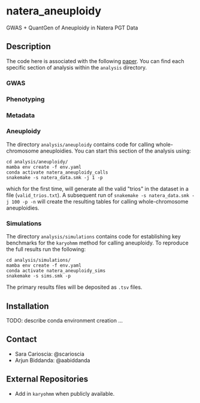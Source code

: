# natera_aneuploidy
GWAS + QuantGen of Aneuploidy in Natera PGT Data

## Description 

The code here is associated with the following [paper](). You can find each specific section of analysis within the `analysis` directory. 

### GWAS

### Phenotyping

### Metadata

### Aneuploidy

The directory `analysis/aneuploidy` contains code for calling whole-chromosome aneuploidies. You can start this section of the analysis using:

```
cd analysis/aneuploidy/
mamba env create -f env.yaml
conda activate natera_aneuploidy_calls
snakemake -s natera_data.smk -j 1 -p
```

which for the first time, will generate all the valid "trios" in the dataset in a file (`valid_trios.txt`). A subsequent run of `snakemake -s natera_data.smk -j 100 -p -n` will create the resulting tables for calling whole-chromosome aneuploidies.

### Simulations

The directory `analysis/simulations` contains code for establishing key benchmarks for the `karyohmm` method for calling aneuploidy. To reproduce the full results run the following: 

```
cd analysis/simulations/
mamba env create -f env.yaml
conda activate natera_aneuploidy_sims
snakemake -s sims.smk -p
```

The primary results files will be deposited as `.tsv` files. 

## Installation

TODO: describe conda environment creation ... 

## Contact 

* Sara Carioscia: @scarioscia
* Arjun Biddanda: @aabiddanda

## External Repositories

* Add in `karyohmm` when publicly available.
